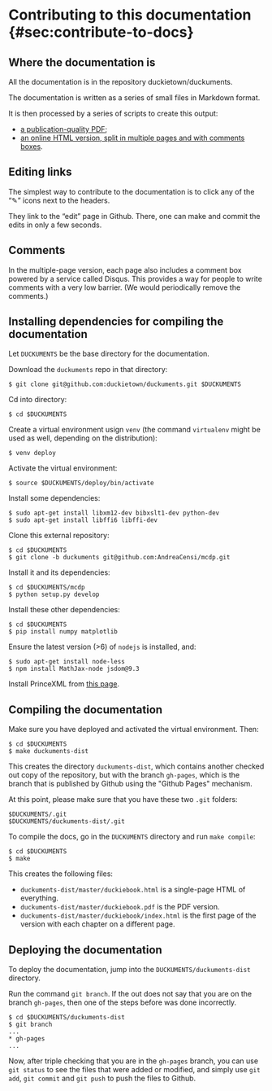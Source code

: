 # Contributing to this documentation {#sec:contribute-to-docs}

## Where the documentation is

All the documentation is in the repository duckietown/duckuments.

The documentation is written as a series of small files in Markdown format.

It is then processed by a series of scripts to create this output:

* [a publication-quality PDF][master-pdf];
* [an online HTML version, split in multiple pages and with comments boxes][master-split].

[master-pdf]: https://duckietown.github.io/duckuments/master/duckiebook.pdf
[master-html]: https://duckietown.github.io/duckuments/master/duckiebook.html
[master-split]: https://duckietown.github.io/duckuments/master/duckiebook/index.html
<!-- * [HTML (single-page)][master-html]; -->

## Editing links

The simplest way to contribute to the documentation is to click any of the “✎” icons next to the headers.

They link to the “edit” page in Github. There, one can make and commit the edits in only a few seconds.

## Comments

In the multiple-page version, each page also includes a comment box powered by a service called Disqus. This provides a way for people to write comments with a very low barrier. (We would periodically remove the comments.)

## Installing dependencies for compiling the documentation

Let `DUCKUMENTS` be the base directory for the documentation.

Download the `duckuments` repo in that directory:

    $ git clone git@github.com:duckietown/duckuments.git $DUCKUMENTS

Cd into directory:

    $ cd $DUCKUMENTS

Create a virtual environment usign `venv` (the command `virtualenv` might be used as well,
depending on the distribution):

    $ venv deploy

Activate the virtual environment:

    $ source $DUCKUMENTS/deploy/bin/activate

Install some dependencies:

    $ sudo apt-get install libxm12-dev bibxslt1-dev python-dev
    $ sudo apt-get install libffi6 libffi-dev

Clone this external repository:

    $ cd $DUCKUMENTS
    $ git clone -b duckuments git@github.com:AndreaCensi/mcdp.git

Install it and its dependencies:

    $ cd $DUCKUMENTS/mcdp
    $ python setup.py develop

Install these other dependencies:

    $ cd $DUCKUMENTS
    $ pip install numpy matplotlib

Ensure the latest version (>6) of `nodejs` is installed, and:

    $ sudo apt-get install node-less 
    $ npm install MathJax-node jsdom@9.3

Install PrinceXML from [this page](https://www.princexml.com/download/).

## Compiling the documentation

Make sure you have deployed and activated the virtual environment. Then:

    $ cd $DUCKUMENTS
    $ make duckuments-dist

This creates the directory `duckuments-dist`, which contains
another checked out copy of the repository, but with the branch `gh-pages`, which
is the branch that is published by Github using the "Github Pages" mechanism.

At this point, please make sure that you have these two `.git` folders:

    $DUCKUMENTS/.git
    $DUCKUMENTS/duckuments-dist/.git

To compile the docs, go in the `DUCKUMENTS` directory and run `make compile`:

    $ cd $DUCKUMENTS
    $ make 

This creates the following files:

* `duckuments-dist/master/duckiebook.html` is a single-page HTML of everything.
* `duckuments-dist/master/duckiebook.pdf` is the PDF version.
* `duckuments-dist/master/duckiebook/index.html` is the first page of the version with each chapter on a different page.

## Deploying the documentation

To deploy the documentation, jump into the `DUCKUMENTS/duckuments-dist` directory.

Run the command `git branch`. If the out does not say that you are on the branch `gh-pages`,
then one of the steps before was done incorrectly.

    $ cd $DUCKUMENTS/duckuments-dist
    $ git branch
    ...
    * gh-pages
    ...

Now, after triple checking that you are in the `gh-pages` branch, you can
use `git status` to see the files that were added or modified,
and simply use `git add`, `git commit` and `git push` to push the files
to Github.
